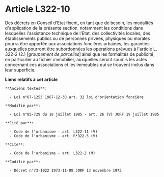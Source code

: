 # Article L322-10

Des décrets en Conseil d'Etat fixent, en tant que de besoin, les modalités d'application de la présente section, notamment
les conditions dans lesquelles l'assistance technique de l'Etat, des collectivités locales, des établissements publics ou de
personnes privées, physiques ou morales pourra être apportée aux associations foncières urbaines, les garanties auxquelles
pourront être subordonnées les opérations prévues à l'article L. 322-2 (2.) [*groupement de parcelles*] ainsi que les
formalités de publicité, en particulier au fichier immobilier, auxquelles seront soumis les actes concernant ces associations
et les immeubles qui se trouvent inclus dans leur superficie.

**Liens relatifs à cet article**

	**Anciens textes**:

	  - Loi n°67-1253 1967-12-30 art. 32 loi d'orientation foncière

	**Modifié par**:

	  - Loi n°85-729 du 18 juillet 1985 - art. 26 (V) JORF 19 juillet 1985

	**Cité par**:

	  - Code de l'urbanisme - art. L322-11 (V)
	  - Code de l'urbanisme - art. R*322-5 (V)

	**Cite**:

	  - Code de l'urbanisme - art. L322-2 (M)

	**Codifié par**:

	  - Décret n°73-1022 1973-11-08 JORF 13 novembre 1973

